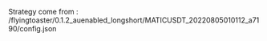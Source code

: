 Strategy come from : /flyingtoaster/0.1.2_auenabled_longshort/MATICUSDT_20220805010112_a7190/config.json